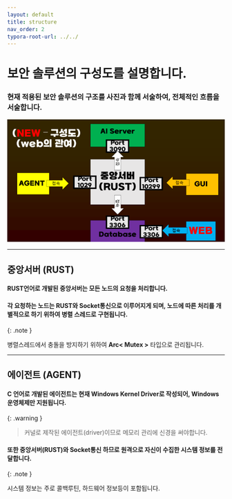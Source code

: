 ```yaml
---
layout: default
title: structure
nav_order: 2
typora-root-url: ../../
---
```


# 보안 솔루션의 구성도를 설명합니다.

### 현재 적용된 보안 솔루션의 구조를 사진과 함께 서술하여, 전체적인 흐름을 서술합니다.

![img](/img/struct_img.png)



---



## 중앙서버 (RUST)



#### RUST언어로 개발된 중앙서버는 모든 노드의 요청을 처리합니다. 



#### 각 요청하는 노드는 RUST와 **Socket**통신으로 이루어지게 되며, 노드에 따른 처리를 개별적으로 하기 위하여 **병렬 스레드**로 구현됩니다. 



{: .note }

병렬스레드에서 충돌을 방지하기 위하여 **Arc< Mutex<T> >** 타입으로 관리됩니다. 



---



## 에이전트 (AGENT)



#### C 언어로 개발된 에이전트는 현재 **Windows Kernel Driver**로 작성되어, Windows 운영체제만 지원됩니다. 



{: .warning }

> 커널로 제작된 에이전트(driver)이므로 메모리 관리에 신경을 써야합니다.



#### 또한 중앙서버(RUST)와 Socket통신 하므로 원격으로 자신이 수집한 시스템 정보를 전달합니다. 



{: .note }

시스템 정보는 주로 콜백루틴, 하드웨어 정보등이 포함됩니다. 